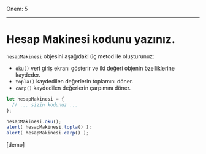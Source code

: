 Önem: 5

---

# Hesap Makinesi kodunu yazınız.

`hesapMakinesi` objesini aşağıdaki üç metod ile oluşturunuz:

- `oku()` veri giriş ekranı gösterir ve iki değeri objenin özelliklerine kaydeder.
- `topla()` kaydedilen değerlerin toplamını döner.
- `carp()` kaydedilen değerlerin çarpımını döner.

```js
let hesapMakinesi = {
  // ... sizin kodunuz ...
};

hesapMakinesi.oku();
alert( hesapMakinesi.topla() );
alert( hesapMakinesi.carp() );
```

[demo]

